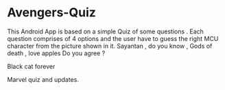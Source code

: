 # Avengers-Quiz

This Android App is based on a simple Quiz of some questions .
Each question comprises of 4 options and the user have to guess the right MCU character from the picture shown in it.
Sayantan , do you know , Gods of death , love apples
Do you agree ?

Black cat forever
 
Marvel quiz and updates. 

